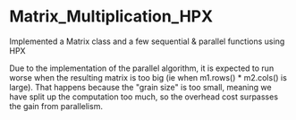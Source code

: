 # Matrix_Multiplication_HPX
Implemented a Matrix class and a few sequential &amp; parallel functions using HPX

Due to the implementation of the parallel algorithm, it is expected to run worse when the resulting matrix is too big (ie when m1.rows() * m2.cols() is large).
That happens because the "grain size" is too small, meaning we have split up the computation too much, so the overhead cost surpasses the gain from parallelism.
